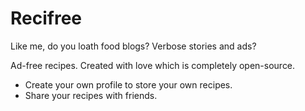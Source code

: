 # Recifree

Like me, do you loath food blogs? Verbose stories and ads?

Ad-free recipes. Created with love which is completely open-source.

- Create your own profile to store your own recipes.
- Share your recipes with friends.